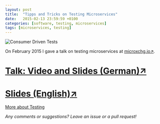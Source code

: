 ```yaml
---
layout: post
title:  "Tipps and Tricks on Testing Microservices"
date:   2015-02-13 23:59:59 +0100
categories: [software, testing, microservices]
tags: [microservices, testing]
---
```

![Consumer Driven Tests](/assets/cdts.png)

On February 2015 I gave a talk on testing microservices at [microxchg.io&#8599;](http://microxchg.io).

# [Talk: Video and Slides (German)&#8599;](http://microxchg.io/2015/talk/joerg_pfruender_testen_von_microservices.html)

# [Slides (English)&#8599;](https://speakerdeck.com/joergpfruender/5-tipps-and-tricks-on-testing-microservices)

[More about Testing](/collections/testautomation.html)

*Any comments or suggestions? Leave an issue or a pull request!*